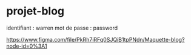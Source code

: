 # projet-blog

identifiant : warren
mot de passe : password

https://www.figma.com/file/PkRh7iRFq0SJQiB1tpPNdn/Maquette-blog?node-id=0%3A1
